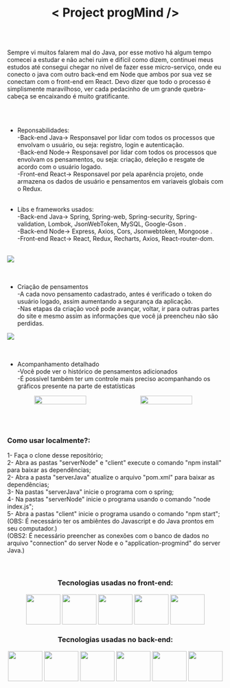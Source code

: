 <h1  align="center">< Project progMind /></h1>

 <br>
 <br>
 
 
Sempre vi muitos falarem mal do Java, por esse motivo há algum tempo comecei a estudar e não achei ruim e difícil como dizem, continuei meus estudos até consegui chegar no nível de fazer esse micro-serviço, onde eu conecto o java com outro back-end em Node que ambos por sua vez se conectam com o front-end em React. Devo dizer que todo o processo é simplismente maravilhoso, ver cada pedacinho de um grande quebra-cabeça se encaixando é muito gratificante.

<br/>
<br/>

* Reponsabilidades:<br/>
-Back-end Java-> Responsavel por lidar com todos os processos que envolvam o usuário, ou seja: registro, login e autenticação.<br/>
-Back-end Node-> Responsavel por lidar com todos os processos que envolvam os pensamentos, ou seja: criação, deleção e resgate de acordo com o usuário logado.<br/>
-Front-end React-> Responsavel por pela aparência projeto, onde armazena os dados de usuário e pensamentos em variaveis globais com o Redux.<br/><br/>
 
 
 * Libs e frameworks usados:<br/>
 -Back-end Java-> Spring, Spring-web, Spring-security, Spring-validation, Lombok, JsonWebToken, MySQL, Google-Gson .<br/>
-Back-end Node-> Express, Axios, Cors, Jsonwebtoken, Mongoose .<br/>
-Front-end React-> React, Redux, Recharts, Axios, React-router-dom.<br/><br/>


 <img src="https://user-images.githubusercontent.com/104663666/218266460-5e07a9b1-19cd-40d4-8045-913350782627.gif"/>
<br/><br/><br/>
 
 
 
  


* Criação de pensamentos<br/>
-A cada novo pensamento cadastrado, antes é verificado o token do usuário logado, assim aumentando a segurança da aplicação.<br/>
-Nas etapas da criação você pode avançar, voltar, ir para outras partes do site e mesmo assim as informações que você já preencheu não são perdidas.<br/>
 <img src="https://user-images.githubusercontent.com/104663666/218268435-5f74ca18-5669-42ad-8b64-c0ac8d459fc2.gif"/>
<br/><br/><br/>






* Acompanhamento detalhado<br/>
-Você pode ver o histórico de pensamentos adicionados<br/>
-É possivel também ter um controle mais preciso acompanhando os gráficos presente na parte de estatísticas<br/>
 <div align="center" style="display: flex">
 <img width="49%" src="https://user-images.githubusercontent.com/104663666/218268862-5d8c5a25-4f4a-42d1-a532-8593a6c6570b.png"/>
 <img width="49%" src="https://user-images.githubusercontent.com/104663666/218268879-b3f3ada5-f3be-4edc-8ca0-1c08aaabd10a.gif"/>
  </div>
<br/><br/><br/>





<h3>Como usar localmente?:</h3>
1- Faça o clone desse repositório;<br/>
2- Abra as pastas "serverNode" e "client" execute o comando "npm install" para baixar as dependências;<br/>
2- Abra a pasta "serverJava" atualize o arquivo "pom.xml" para baixar as dependências;<br/>
3- Na pastas "serverJava" inicie o programa com o spring;<br/>
4- Na pastas "serverNode" inicie o programa usando o comando "node index.js";<br/>
5- Abra a pastas "client" inicie o programa usando o comando "npm start";<br/>
(OBS: É necessário ter os ambiêntes do Javascript e do Java prontos em seu computador.)<br/>
(OBS2: É necessário preencher as conexões com o banco de dados no arquivo "connection" do server Node e o "application-progmind" do server Java.)
   
  
 <br>
 <br/><br/>
<div align="center">
<h3>Tecnologias usadas no front-end:</h3>
 
 <div>
 <img height="70" width="80" src="https://cdn.jsdelivr.net/gh/devicons/devicon/icons/html5/html5-original.svg" />
 <img height="70" width="80" src="https://cdn.jsdelivr.net/gh/devicons/devicon/icons/css3/css3-original.svg" />
 <img height="70" width="80" src="https://cdn.jsdelivr.net/gh/devicons/devicon/icons/javascript/javascript-plain.svg" />
 <img height="70" width="80" src="https://cdn.jsdelivr.net/gh/devicons/devicon/icons/react/react-original.svg" />
 <img height="70" width="80" src="https://cdn.jsdelivr.net/gh/devicons/devicon/icons/redux/redux-original.svg" /> 
 </div>
 
 
 <h3>Tecnologias usadas no back-end:</h3>
 
 <div>
 <img height="70" width="80" src="https://cdn.jsdelivr.net/gh/devicons/devicon/icons/nodejs/nodejs-original.svg" />
  <img height="70" width="80" src="https://cdn.jsdelivr.net/gh/devicons/devicon/icons/express/express-original-wordmark.svg" />
  <img height="70" width="80" src="https://cdn.jsdelivr.net/gh/devicons/devicon/icons/java/java-original.svg" />
  <img height="70" width="80" src="https://cdn.jsdelivr.net/gh/devicons/devicon/icons/spring/spring-original.svg" />
  <img height="70" width="80" src="https://cdn.jsdelivr.net/gh/devicons/devicon/icons/mongodb/mongodb-original.svg" />
  <img height="70" width="80" src="https://cdn.jsdelivr.net/gh/devicons/devicon/icons/mysql/mysql-original-wordmark.svg" />
  
 </div>
 
 
 
 
 
 
 </div>
